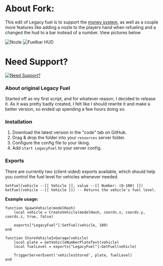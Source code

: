 # About Fork:
This edit of Legacy fuel is to support the [money system](https://github.com/Andyyy7666/Currency-System), as well as a couple more features like adding a nozle to the players hand when refueling and a changed the hud to a bar instead of a number. View pictures below

![Nozle](https://user-images.githubusercontent.com/86536434/139972186-a9871d8f-4905-43f2-88d1-09a39b078d45.png)
![Fuelbar HUD](https://user-images.githubusercontent.com/86536434/139972204-53da3e11-0b31-491b-9890-b9467f371746.png)

# Need Support?
[![Need Support?](https://i.imgur.com/fqKYWeV.png)](https://discord.gg/Z9Mxu72zZ6)


### About original Legacy Fuel
Started off as my first script, and for whatever reason, I decided to release it. As it was pretty badly created, I felt like I should rewrite it and make a better version, so ended up spending a few hours doing so.

### Installation
1) Download the latest version in the "code" tab on GitHub.
2) Drag & drop the folder into your `resources` server folder.
3) Configure the config file to your liking.
4) Add `start LegacyFuel` to your server config.

### Exports
There are currently two (client-sided) exports available, which should help you control the fuel level for vehicles whenever needed.

```
SetFuel(vehicle --[[ Vehicle ]], value --[[ Number: (0-100) ]])
GetFuel(vehicle --[[ Vehicle ]]) -- Returns the vehicle's fuel level.
```

**Example usage:**
```
function SpawnVehicle(modelHash)
    local vehicle = CreateVehicle(modelHash, coords.x, coords.y, coords.z, true, false)

    exports["LegacyFuel"]:SetFuel(vehicle, 100)
end

function StoreVehicleInGarage(vehicle)
    local plate = GetVehicleNumberPlateText(vehicle)
    local fuelLevel = exports["LegacyFuel"]:GetFuel(vehicle)

    TriggerServerEvent('vehiclesStored', plate, fuelLevel)
end
```
